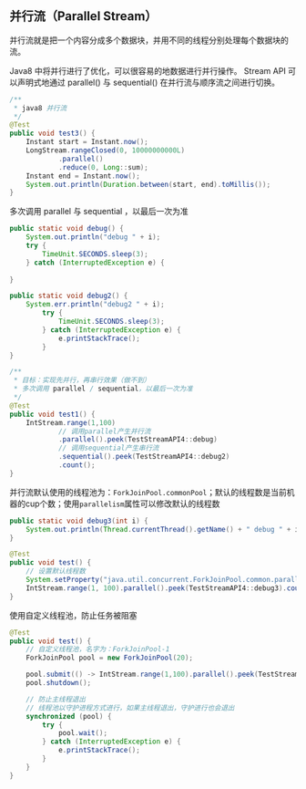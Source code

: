 ## 并行流（Parallel Stream）

并行流就是把一个内容分成多个数据块，并用不同的线程分别处理每个数据块的流。

Java8 中将并行进行了优化，可以很容易的地数据进行并行操作。 Stream API 可以声明式地通过 parallel() 与 sequential() 在并行流与顺序流之间进行切换。

```java
/**
 * java8 并行流
 */
@Test
public void test3() {
    Instant start = Instant.now();
    LongStream.rangeClosed(0, 10000000000L)
            .parallel()
            .reduce(0, Long::sum);
    Instant end = Instant.now();
    System.out.println(Duration.between(start, end).toMillis());
}
```

多次调用 parallel 与 sequential ，以最后一次为准

```java
public static void debug() {
	System.out.println("debug " + i);
	try {
        TimeUnit.SECONDS.sleep(3);
    } catch (InterruptedException e) {
           
}

public static void debug2() {
	System.err.println("debug2 " + i);
        try {
            TimeUnit.SECONDS.sleep(3);
        } catch (InterruptedException e) {
            e.printStackTrace();
        }
}

/**
 * 目标：实现先并行，再串行效果（做不到）
 * 多次调用 parallel / sequential，以最后一次为准
 */
@Test
public void test1() {
	IntStream.range(1,100)
            // 调用parallel产生并行流
            .parallel().peek(TestStreamAPI4::debug)
            // 调用sequential产生串行流
            .sequential().peek(TestStreamAPI4::debug2)
            .count();
}
```

并行流默认使用的线程池为：`ForkJoinPool.commonPool`；默认的线程数是当前机器的cup个数；使用`parallelism`属性可以修改默认的线程数

```java
public static void debug3(int i) {
    System.out.println(Thread.currentThread().getName() + " debug " + i);
}

@Test
public void test() {
	// 设置默认线程数
	System.setProperty("java.util.concurrent.ForkJoinPool.common.parallelism", "20");
    IntStream.range(1, 100).parallel().peek(TestStreamAPI4::debug3).count();
}
```

使用自定义线程池，防止任务被阻塞

```java
@Test
public void test() {
	// 自定义线程池，名字为：ForkJoinPool-1
	ForkJoinPool pool = new ForkJoinPool(20);

    pool.submit(() -> IntStream.range(1,100).parallel().peek(TestStreamAPI4::debug3).count());
    pool.shutdown();

    // 防止主线程退出
    // 线程池以守护进程方式进行，如果主线程退出，守护进行也会退出
    synchronized (pool) {
        try {
            pool.wait();
        } catch (InterruptedException e) {
            e.printStackTrace();
        }
    }
}
```